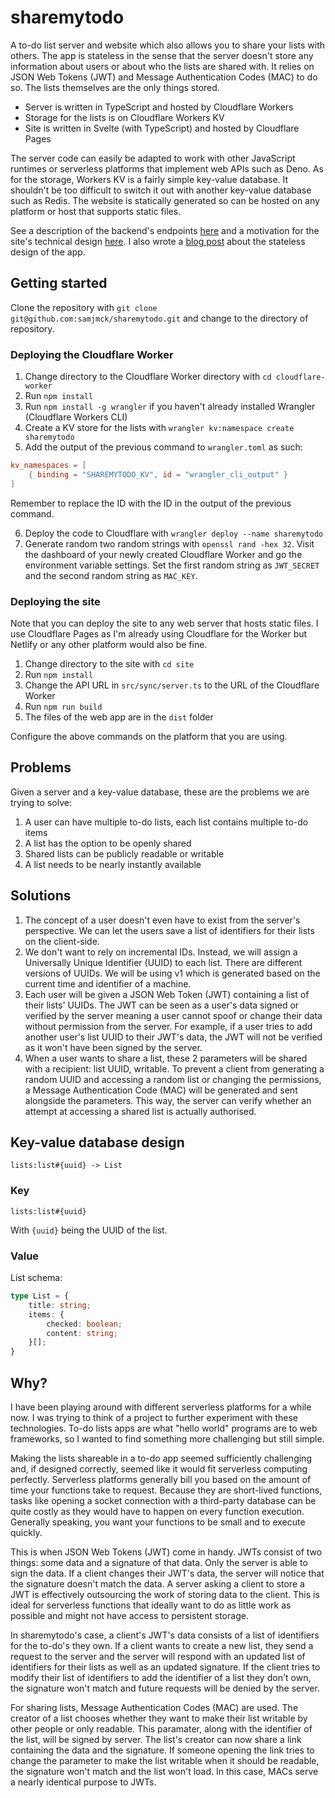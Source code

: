 # sharemytodo

A to-do list server and website which also allows you to share your lists with others. The app is stateless in the sense that the server doesn't store any information about users or about who the lists are shared with. It relies on JSON Web Tokens (JWT) and Message Authentication Codes (MAC) to do so. The lists themselves are the only things stored.

- Server is written in TypeScript and hosted by Cloudflare Workers
- Storage for the lists is on Cloudflare Workers KV
- Site is written in Svelte (with TypeScript) and hosted by Cloudflare Pages

The server code can easily be adapted to work with other JavaScript runtimes or serverless platforms that implement web APIs such as Deno. As for the storage, Workers KV is a fairly simple key-value database. It shouldn't be too difficult to switch it out with another key-value database such as Redis. The website is statically generated so can be hosted on any platform or host that supports static files.

See a description of the backend's endpoints [here](/cloudflare-worker/README.md) and a motivation for the site's technical design [here](/site/README.md). I also wrote a [blog post](https://samjmck.com/en/blog/stateless-serverless-to-do-app/#whats-so-interesting-about-serverless-computing) about the stateless design of the app.

## Getting started

Clone the repository with `git clone git@github.com:samjmck/sharemytodo.git` and change to the directory of repository.

### Deploying the Cloudflare Worker

1. Change directory to the Cloudflare Worker directory with `cd cloudflare-worker`
2. Run `npm install`
3. Run `npm install -g wrangler` if you haven't already installed Wrangler (Cloudflare Workers CLI)
4. Create a KV store for the lists with `wrangler kv:namespace create sharemytodo`
5. Add the output of the previous command to `wrangler.toml` as such:
```toml
kv_namespaces = [
    { binding = "SHAREMYTODO_KV", id = "wrangler_cli_output" }
]
```
Remember to replace the ID with the ID in the output of the previous command.

6. Deploy the code to Cloudflare with `wrangler deploy --name sharemytodo`
7. Generate random two random strings with `openssl rand -hex 32`. Visit the dashboard of your newly created Cloudflare Worker and go the environment variable settings. Set the first random string as `JWT_SECRET` and the second random string as `MAC_KEY`.

### Deploying the site

Note that you can deploy the site to any web server that hosts static files. I use Cloudflare Pages as I'm already using Cloudflare for the Worker but Netlify or any other platform would also be fine.

1. Change directory to the site with `cd site`
2. Run `npm install`
3. Change the API URL in `src/sync/server.ts` to the URL of the Cloudflare Worker
3. Run `npm run build`
4. The files of the web app are in the `dist` folder

Configure the above commands on the platform that you are using.

## Problems

Given a server and a key-value database, these are the problems we are trying to solve:
1. A user can have multiple to-do lists, each list contains multiple to-do items
2. A list has the option to be openly shared
3. Shared lists can be publicly readable or writable
4. A list needs to be nearly instantly available

## Solutions

1. The concept of a user doesn't even have to exist from the server's perspective. We can let the users save a list of identifiers for their lists on the client-side.
2. We don't want to rely on incremental IDs. Instead, we will assign a Universally Unique Identifier (UUID) to each list. There are different versions of UUIDs. We will be using v1 which is generated based on the current time and identifier of a machine.
3. Each user will be given a JSON Web Token (JWT) containing a list of their lists' UUIDs. The JWT can be seen as a user's data signed or verified by the server meaning a user cannot spoof or change their data without permission from the server. For example, if a user tries to add another user's list UUID to their JWT's data, the JWT will not be verified as it won't have been signed by the server.
4. When a user wants to share a list, these 2 parameters will be shared with a recipient: list UUID, writable. To prevent a client from generating a random UUID and accessing a random list or changing the permissions, a Message Authentication Code (MAC) will be generated and sent alongside the parameters. This way, the server can verify whether an attempt at accessing a shared list is actually authorised.

## Key-value database design

```
lists:list#{uuid} -> List
```

### Key

`lists:list#{uuid}`

With `{uuid}` being the UUID of the list.

### Value

List schema:

```ts
type List = {
	title: string;
	items: {
		checked: boolean;
		content: string;
	}[];
}
```

## Why?

I have been playing around with different serverless platforms for a while now. I was trying to think of a project to further experiment with these technologies. To-do lists apps are what "hello world" programs are to web frameworks, so I wanted to find something more challenging but still simple.

Making the lists shareable in a to-do app seemed sufficiently challenging and, if designed correctly, seemed like it would fit serverless computing perfectly. Serverless platforms generally bill you based on the amount of time your functions take to request. Because they are short-lived functions, tasks like opening a socket connection with a third-party database can be quite costly as they would have to happen on every function execution. Generally speaking, you want your functions to be small and to execute quickly.

This is when JSON Web Tokens (JWT) come in handy. JWTs consist of two things: some data and a signature of that data. Only the server is able to sign the data. If a client changes their JWT's data, the server will notice that the signature doesn't match the data. A server asking a client to store a JWT is effectively outsourcing the work of storing data to the client. This is ideal for serverless functions that ideally want to do as little work as possible and might not have access to persistent storage.

In sharemytodo's case, a client's JWT's data consists of a list of identifiers for the to-do's they own. If a client wants to create a new list, they send a request to the server and the server will respond with an updated list of identifiers for their lists as well as an updated signature. If the client tries to modify their list of identifiers to add the identifier of a list they don't own, the signature won't match and future requests will be denied by the server.

For sharing lists, Message Authentication Codes (MAC) are used. The creator of a list chooses whether they want to make their list writable by other people or only readable. This paramater, along with the identifier of the list, will be signed by server. The list's creator can now share a link containing the data and the signature. If someone opening the link tries to change the parameter to make the list writable when it should be readable, the signature won't match and the list won't load. In this case, MACs serve a nearly identical purpose to JWTs.
